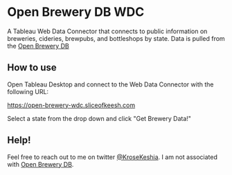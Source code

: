 # Open Brewery DB WDC

A Tableau Web Data Connector that connects to public information on breweries, cideries, brewpubs, and bottleshops by state. Data is pulled from the [Open Brewery DB](https://www.openbrewerydb.org/)

## How to use

Open Tableau Desktop and connect to the Web Data Connector with the following URL:

https://open-brewery-wdc.sliceofkeesh.com

Select a state from the drop down and click "Get Brewery Data!"

## Help!

Feel free to reach out to me on twitter [@KroseKeshia](https://twitter.com/KroseKeshia). I am not associated with [Open Brewery DB](https://www.openbrewerydb.org/).
